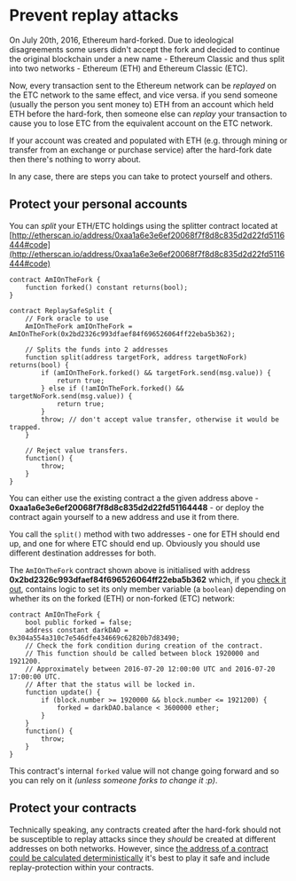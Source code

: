 # Prevent replay attacks

On July 20th, 2016, Ethereum hard-forked. Due to ideological disagreements some users didn't accept the fork and decided to continue the original blockchain under a new name - Ethereum Classic  and thus split into two networks - Ethereum (ETH) and Ethereum Classic (ETC).

Now, every transaction sent to the Ethereum network can be *replayed* on the ETC network to the same effect, and vice versa. if you send someone (usually the person you sent money to) ETH from an account which held ETH before the hard-fork, then someone else can *replay* your transaction to cause you to lose ETC from the equivalent account on the ETC network.

If your account was created and populated with ETH (e.g. through mining or transfer from an exchange or purchase service) after the hard-fork date then there's nothing to worry about.

In any case, there are steps you can take to protect yourself and others.

## Protect your personal accounts

You can *split* your ETH/ETC holdings using the splitter contract located at [http://etherscan.io/address/0xaa1a6e3e6ef20068f7f8d8c835d2d22fd5116444#code](http://etherscan.io/address/0xaa1a6e3e6ef20068f7f8d8c835d2d22fd5116444#code)

```solidity
contract AmIOnTheFork {
    function forked() constant returns(bool);
}

contract ReplaySafeSplit {
    // Fork oracle to use
    AmIOnTheFork amIOnTheFork = AmIOnTheFork(0x2bd2326c993dfaef84f696526064ff22eba5b362);

    // Splits the funds into 2 addresses
    function split(address targetFork, address targetNoFork) returns(bool) {
        if (amIOnTheFork.forked() && targetFork.send(msg.value)) {
            return true;
        } else if (!amIOnTheFork.forked() && targetNoFork.send(msg.value)) {
            return true;
        }
        throw; // don't accept value transfer, otherwise it would be trapped.
    }

    // Reject value transfers.
    function() {
        throw;
    }
}
```

You can either use the existing contract a the given address above - **0xaa1a6e3e6ef20068f7f8d8c835d2d22fd51164448** - or deploy the contract again yourself to a new address and use it from there.

You call the `split()` method with two addresses - one for ETH should end up, and one for where ETC should end up. Obviously you should use different destination addresses for both.

The `AmIOnTheFork` contract shown above is initialised with address **0x2bd2326c993dfaef84f696526064ff22eba5b362** which, if you [check it out](http://etherscan.io/address/0x2bd2326c993dfaef84f696526064ff22eba5b362#code), contains logic to set its only member variable (a `boolean`) depending on whether its on the forked (ETH) or non-forked (ETC) network:

```solidity
contract AmIOnTheFork {
    bool public forked = false;
    address constant darkDAO = 0x304a554a310c7e546dfe434669c62820b7d83490;
    // Check the fork condition during creation of the contract.
    // This function should be called between block 1920000 and 1921200.
    // Approximately between 2016-07-20 12:00:00 UTC and 2016-07-20 17:00:00 UTC.
    // After that the status will be locked in.
    function update() {
        if (block.number >= 1920000 && block.number <= 1921200) {
            forked = darkDAO.balance < 3600000 ether;
        }
    }
    function() {
        throw;
    }
}
```

This contract's internal `forked` value will not change going forward and so you can rely on it *(unless someone forks to change it :p)*.

## Protect your contracts

Technically speaking, any contracts created after the hard-fork should not be susceptible to replay attacks since they *should* be created at different addresses on both networks. However, since [the address of a contract could be calculated deterministically](http://ethereum.stackexchange.com/a/761) it's best to play it safe and include replay-protection within your contracts.

